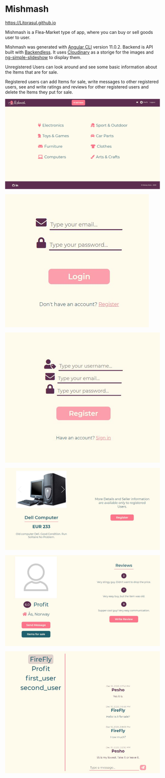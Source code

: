 # Mishmash

https://Litorasul.github.io

Mishmash is a Flea-Market type of app, where you can buy or sell goods user to user. 

Mishmash was generated with [Angular CLI](https://github.com/angular/angular-cli) version 11.0.2.
Backend is API built with [Backendless](https://backendless.com/). 
It uses [Cloudinary](https://cloudinary.com/) as a storige for the images and [ng-simple-slideshow](https://www.npmjs.com/package/ng-simple-slideshow) to display them.

Unregistered Users can look around and see some basic information about the Items that are for sale.

Registered users can add Items for sale, write messages to other registered users, see and write ratings and reviews for other registered users and delete the Items they put for sale.

![Mishmash-landingPage](https://github.com/Litorasul/Mishmash/blob/main/Pictures/landingPage.JPG)

![Mishmash-loginForm](https://github.com/Litorasul/Mishmash/blob/main/Pictures/loginForm.JPG)

![Mishmash-registerForm](https://github.com/Litorasul/Mishmash/blob/main/Pictures/registerForm.JPG)

![Mishmash-itemDetails](https://github.com/Litorasul/Mishmash/blob/main/Pictures/itemDetails.JPG)

![Mishmash-profilePage](https://github.com/Litorasul/Mishmash/blob/main/Pictures/profilePage.JPG)

![Mishmash-messages](https://github.com/Litorasul/Mishmash/blob/main/Pictures/messages.JPG)
